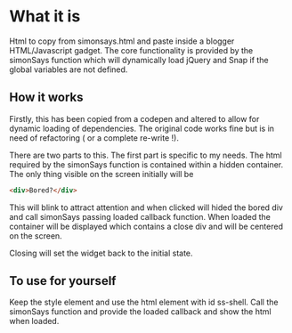 # What it is

Html to copy from simonsays.html and paste inside a blogger HTML/Javascript gadget.  The core functionality is provided by the simonSays function which will dynamically load jQuery and Snap if the global variables are not defined.

## How it works

Firstly, this has been copied from a codepen and altered to allow for dynamic loading of dependencies.  The original code works fine but is in need of refactoring ( or a complete re-write !).

There are two parts to this.  The first part is specific to my needs.  The html required by the simonSays function is contained within a hidden container.  The only thing visible on the screen initially will be

```html
<div>Bored?</div>
```

This will blink to attract attention and when clicked will hided the bored div and call simonSays passing loaded callback function.  When loaded the container will be displayed which contains a close div and will be centered on the screen.

Closing will set the widget back to the initial state.

## To use for yourself

Keep the style element and use the html element with id ss-shell.  Call the simonSays function and provide the loaded callback and show the html when loaded.